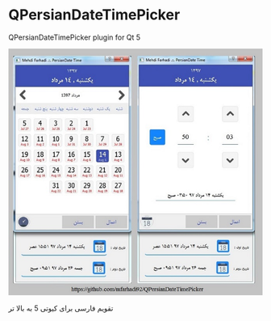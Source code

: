 # QPersianDateTimePicker
QPersianDateTimePicker
plugin for Qt 5

![Screenshot Dark](QPersianDateTimePicker.jpg)

تقویم فارسی برای کیوتی  5 به بالا تر 
